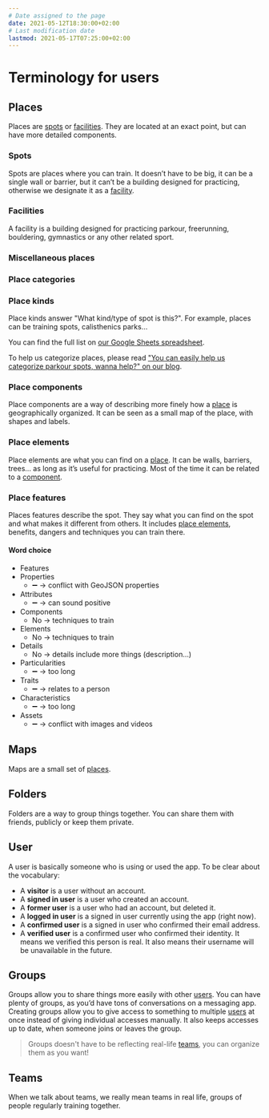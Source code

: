 ```yaml
---
# Date assigned to the page
date: 2021-05-12T18:30:00+02:00
# Last modification date
lastmod: 2021-05-17T07:25:00+02:00
---
```


# Terminology for users

## Places

Places are [spots](#spots) or [facilities](#facilities). They are located at an exact point, but can have more detailed components.

### Spots

Spots are places where you can train. It doesn’t have to be big, it can be a single wall or barrier, but it can’t be a building designed for practicing, otherwise we designate it as a [facility](#facilities).

<!-- TODO: Add link to detailed list -->

### Facilities

A facility is a building designed for practicing parkour, freerunning, bouldering, gymnastics or any other related sport.

<!-- TODO: Add link to detailed list -->

### Miscellaneous places

<!-- TODO: Add link to detailed list -->

### Place categories

<!-- TODO: Add link to detailed list -->

### Place kinds

Place kinds answer "What kind/type of spot is this?". For example,
places can be training spots, calisthenics parks…

You can find the full list on [our Google Sheets spreadsheet](https://docs.google.com/spreadsheets/d/1rlVB6HAOHgvqnQDtstfvy6zwYsYKq1xPE6Q_ZHPqWUw/edit#gid=232218574).

To help us categorize places, please read
["You can easily help us categorize parkour spots, wanna help?" on our blog](https://monkiprojects.com/blog/help-us-categorize-parkour-spots/).

### Place components

Place components are a way of describing more finely how a [place](#places) is geographically organized. It can be seen as a small map of the place, with shapes and labels.

### Place elements

Place elements are what you can find on a [place](#places). It can be walls, barriers, trees… as long as it’s useful for practicing. Most of the time it can be related to a [component](#place-components).

<!-- TODO: Add link to detailed list -->

### Place features

Places features describe the spot. They say what you can find on the spot and what makes it different from others. It includes [place elements](#place-elements), benefits, dangers and techniques you can train there.

#### Word choice

* Features
* Properties
  * ➖ → conflict with GeoJSON properties
* Attributes
  * ➖ → can sound positive
* Components
  * No → techniques to train
* Elements
  * No → techniques to train
* Details
  * No → details include more things (description…)
* Particularities
  * ➖ → too long
* Traits
  * ➖ → relates to a person
* Characteristics
  * ➖ → too long
* Assets
  * ➖ → conflict with images and videos

## Maps

Maps are a small set of [places](#places).

## Folders

Folders are a way to group things together. You can share them with friends, publicly or keep them private.

## User

A user is basically someone who is using or used the app. To be clear about the vocabulary:

* A **visitor** is a user without an account.
* A **signed in user** is a user who created an account.
* A **former user** is a user who had an account, but deleted it.
* A **logged in user** is a signed in user currently using the app (right now).
* A **confirmed user** is a signed in user who confirmed their email address.
* A **verified user** is a confirmed user who confirmed their identity. It means we verified this person is real. It also means their username will be unavailable in the future.

## Groups

Groups allow you to share things more easily with other [users](#users). You can have plenty of groups, as you’d have tons of conversations on a messaging app. Creating groups allow you to give access to something to multiple [users](#users) at once instead of giving individual accesses manually. It also keeps accesses up to date, when someone joins or leaves the group.

> Groups doesn't have to be reflecting real-life [teams](#teams), you can organize them as you want!

## Teams

When we talk about teams, we really mean teams in real life, groups of people regularly training together.
